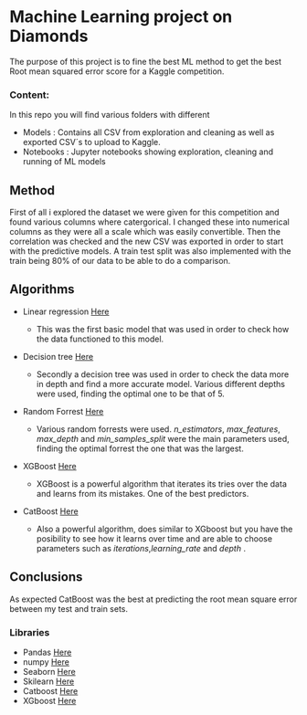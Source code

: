 # Machine Learning project on Diamonds

The purpose of this project is to fine the best ML method to get the best Root mean squared error score for a Kaggle competition. 
### Content: 
In this repo you will find various folders with different  
 - Models : Contains all CSV from exploration and cleaning as well as exported CSV´s to upload to Kaggle.
 - Notebooks : Jupyter notebooks showing exploration, cleaning and running of ML models

## Method
First of all i explored the dataset we were given for this competition and found various columns where catergorical. I changed these into numerical columns as they were all a scale which was easily convertible. Then the correlation was checked and the new CSV was exported in order to start with the predictive models. A train test split was also implemented with the train being 80% of our data to be able to do a comparison.


## Algorithms 
- Linear regression [Here](https://scikit-learn.org/stable/modules/generated/sklearn.linear_model.LinearRegression.html)  
    - This was the first basic model that was used in order to check how the data functioned to this model. 
- Decision tree [Here](https://scikit-learn.org/stable/modules/generated/sklearn.tree.DecisionTreeRegressor.html)
    - Secondly a decision tree was used in order to check the data more in depth and find a more accurate model. Various different depths were used, finding the optimal one to be that of 5.
- Random Forrest [Here](https://scikit-learn.org/stable/modules/generated/sklearn.ensemble.RandomForestRegressor.html)
    - Various random forrests were used. _n_estimators_, _max_features_, _max_depth_ and _min_samples_split_ were the main parameters used, finding the optimal forrest the one that was the largest. 
- XGBoost [Here](https://xgboost.readthedocs.io/en/latest/)
    - XGBoost is a powerful algorithm that iterates its tries over the data and learns from its mistakes. One of the best predictors.

- CatBoost [Here](https://xgboost.readthedocs.io/en/latest/)
    - Also a powerful algorithm, does similar to XGboost but you have the posibility to see how it learns over time and are able to choose parameters such as _iterations_,_learning_rate_ and _depth_ .

## Conclusions
As expected CatBoost was the best at predicting the root mean square error between my test and train sets.


### Libraries
-	Pandas [Here](https://pandas.pydata.org/docs/)
-	numpy [Here](https://numpy.org/doc/)
-	Seaborn [Here](https://seaborn.pydata.org/)
-   Skilearn [Here](https://scikit-learn.org/0.21/documentation.html)
-   Catboost [Here](https://catboost.ai/docs/concepts/about.html)
-   XGboost [Here](https://xgboost.readthedocs.io/en/latest/)
